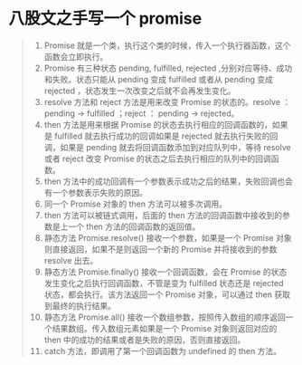 # 八股文之手写一个 promise

> 1. Promise 就是一个类，执行这个类的时候，传入一个执行器函数，这个函数会立即执行。
> 2. Promise 有三种状态 pending, fulfilled, rejected ,分别对应等待、成功和失败。状态只能从 pending 变成 fulfilled 或者从 pending 变成 rejected ，状态发生一次改变之后就不会再发生变化。
> 3. resolve 方法和 reject 方法是用来改变 Promise 的状态的。resolve ： pending -> fulfilled ；reject ： pending -> rejected。
> 4. then 方法是用来根据 Promise 的状态去执行相应的回调函数的，如果是 fulfilled 就去执行成功的回调如果是 rejected 就去执行失败的回调，如果是 pending 就去将回调函数添加到对应队列中，等待 resolve 或者 reject 改变 Promise 的状态之后去执行相应的队列中的回调函数。
> 5. then 方法中的成功回调有一个参数表示成功之后的结果，失败回调也会有一个参数表示失败的原因。
> 6. 同一个 Promise 对象的 then 方法可以被多次调用。
> 7. then 方法可以被链式调用，后面的 then 方法的回调函数中接收到的参数是上一个 then 方法的回调函数的返回值。
> 8. 静态方法 Promise.resolve() 接收一个参数，如果是一个 Promise 对象则直接返回，如果不是则返回一个新的 Promise 并将接收到的参数 resolve 出去。
> 9. 静态方法 Promise.finally() 接收一个回调函数，会在 Promise 的状态发生变化之后执行回调函数，不管是变为 fulfilled 状态还是 rejected 状态，都会执行。该方法返回一个 Promise 对象，可以通过 then 获取到最终的执行结果。
> 10. 静态方法 Promise.all() 接收一个数组参数，按照传入数组的顺序返回一个结果数组。传入数组元素如果是一个 Promise 对象则返回对应的 then 中的成功的结果或者是失败的原因，否则直接返回。
> 11. catch 方法，即调用了第一个回调函数为 undefined 的 then 方法。

